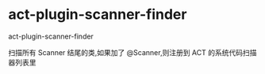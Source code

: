 # act-plugin-scanner-finder
act-plugin-scanner-finder

扫描所有 Scanner 结尾的类,如果加了 @Scanner,则注册到 ACT 的系统代码扫描器列表里
